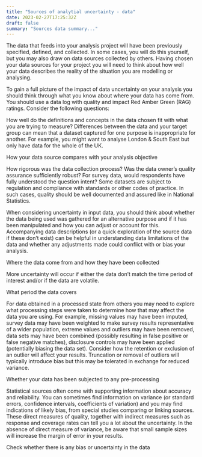 ```yaml
---
title: "Sources of analytial uncertainty - data"
date: 2023-02-27T17:25:32Z
draft: false
summary: "Sources data summary..."
---
```


The data that feeds into your analysis project will have been previously specified, defined, and collected. In some cases, you will do this yourself, but you may also draw on data sources collected by others. Having chosen your data sources for your project you will need to think about how well your data describes the reality of the situation you are modelling or analysing.

To gain a full picture of the impact of data uncertainty on your analysis you should think through what you know about where your data has come from. You should use a data log with quality and impact Red Amber Green (RAG) ratings. Consider the following questions:

How well do the definitions and concepts in the data chosen fit with what you are trying to measure? Differences between the data and your target group can mean that a dataset captured for one purpose is inappropriate for another. For example, you might want to analyse London & South East but only have data for the whole of the UK.

How your data source compares with your analysis objective

How rigorous was the data collection process? Was the data owner’s quality assurance sufficiently robust? For survey data, would respondents have fully understood the question intent? Some datasets are subject to regulation and compliance with standards or other codes of practice. In such cases, quality should be well documented and assured like in National Statistics.

When considering uncertainty in input data, you should think about whether the data being used was gathered for an alternative purpose and if it has been manipulated and how you can adjust or account for this. Accompanying data descriptions (or a quick exploration of the source data if these don’t exist) can be helpful in understanding data limitations of the data and whether any adjustments made could conflict with or bias your analysis.

Where the data come from and how they have been collected

More uncertainty will occur if either the data don’t match the time period of interest and/or if the data are volatile.

What period the data covers

For data obtained in a processed state from others you may need to explore what processing steps were taken to determine how that may affect the data you are using. For example, missing values may have been imputed, survey data may have been weighted to make survey results representative of a wider population, extreme values and outliers may have been removed, data sets may have been combined (possibly resulting in false positive or false negative matches), disclosure controls may have been applied (potentially biasing the data set). Consider how the retention or exclusion of an outlier will affect your results. Truncation or removal of outliers will typically introduce bias but this may be tolerated in exchange for reduced variance.

Whether your data has been subjected to any pre-processing

Statistical sources often come with supporting information about accuracy and reliability. You can sometimes find information on variance (or standard errors, confidence intervals, coefficients of variation) and you may find indications of likely bias, from special studies comparing or linking sources. These direct measures of quality, together with indirect measures such as response and coverage rates can tell you a lot about the uncertainty. In the absence of direct measure of variance, be aware that small sample sizes will increase the margin of error in your results.

Check whether there is any bias or uncertainty in the data